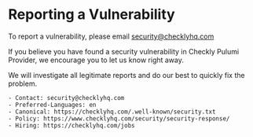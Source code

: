 # Reporting a Vulnerability

To report a vulnerability, please email security@checklyhq.com

If you believe you have found a security vulnerability in Checkly Pulumi Provider, we encourage you to let us know right away.

We will investigate all legitimate reports and do our best to quickly fix the problem.

```
- Contact: security@checklyhq.com
- Preferred-Languages: en
- Canonical: https://checklyhq.com/.well-known/security.txt
- Policy: https://www.checklyhq.com/security/security-response/
- Hiring: https://checklyhq.com/jobs
```